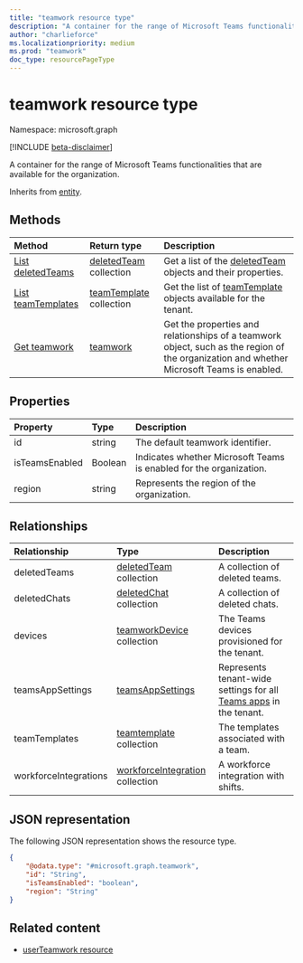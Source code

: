```yaml
---
title: "teamwork resource type"
description: "A container for the range of Microsoft Teams functionalities that are available for the organization."
author: "charlieforce"
ms.localizationpriority: medium
ms.prod: "teamwork"
doc_type: resourcePageType
---
```


# teamwork resource type

Namespace: microsoft.graph

[!INCLUDE [beta-disclaimer](../../includes/beta-disclaimer.md)]

A container for the range of Microsoft Teams functionalities that are available for the organization. 

Inherits from [entity](../resources/entity.md).

## Methods
|Method|Return type|Description|
|:---|:---|:---|
|[List deletedTeams](../api/teamwork-list-deletedteams.md)|[deletedTeam](../resources/deletedteam.md) collection|Get a list of the [deletedTeam](../resources/deletedteam.md) objects and their properties.|
|[List teamTemplates](../api/teamwork-list-teamtemplates.md)|[teamTemplate](../resources/teamtemplate.md) collection|Get the list of [teamTemplate](../resources/teamtemplate.md) objects available for the tenant. |
|[Get teamwork](../api/teamwork-get.md)|[teamwork](../resources/teamwork.md)|Get the properties and relationships of a teamwork object, such as the region of the organization and whether Microsoft Teams is enabled.|

## Properties
|Property|Type|Description|
|:---|:---|:---|
|id|string|The default teamwork identifier.|
|isTeamsEnabled|Boolean|Indicates whether Microsoft Teams is enabled for the organization.|  
|region|string|Represents the region of the organization.|

## Relationships
| Relationship | Type | Description |
|:---------------|:--------|:----------|
|deletedTeams|[deletedTeam](../resources/deletedteam.md) collection| A collection of deleted teams.|
|deletedChats|[deletedChat](../resources/deletedchat.md) collection| A collection of deleted chats.|
|devices|[teamworkDevice](../resources/teamworkdevice.md) collection|The Teams devices provisioned for the tenant.|
|teamsAppSettings|[teamsAppSettings](../resources/teamsappsettings.md)|Represents tenant-wide settings for all [Teams apps](teamsapp.md) in the tenant.|
|teamTemplates|[teamtemplate](../resources/teamtemplate.md) collection| The templates associated with a team.|
|workforceIntegrations|[workforceIntegration](../resources/workforceintegration.md) collection| A workforce integration with shifts.|

## JSON representation
The following JSON representation shows the resource type.
<!-- {
  "blockType": "resource",
  "keyProperty": "id",
  "@odata.type": "microsoft.graph.teamwork",
  "baseType": "microsoft.graph.entity",
  "openType": false
}
-->

``` json
{
    "@odata.type": "#microsoft.graph.teamwork",
    "id": "String",
    "isTeamsEnabled": "boolean",
    "region": "String"
}
```

## Related content

- [userTeamwork resource](userteamwork.md)
